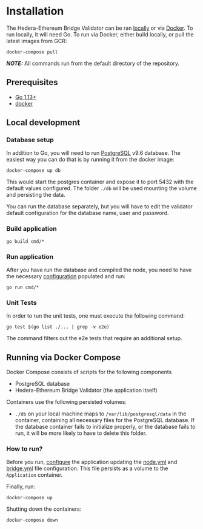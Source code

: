 # Installation

The Hedera-Ethereum Bridge Validator can be ran [locally](#local-development) or via [Docker](#running-via-docker-compose).
To run locally, it will need Go. To run via Docker, either build locally, or pull the latest images from GCR:

```
docker-compose pull
```

**_NOTE:_** All commands run from the default directory of the repository.

## Prerequisites
- [Go 1.13+](https://golang.org/doc/install)
- [docker](https://docs.docker.com/install/)

## Local development

### Database setup

In addition to Go, you will need to run [PostgreSQL](https://postgresql.org) v9.6 database. The easiest way you can do that is by running it from the docker image:

```
docker-compose up db
```

This would start the postgres container and expose it to port 5432 with the default values configured.
The folder `./db` will be used mounting the volume and persisting the data.

You can run the database separately, but you will have to edit the validator default configuration for the database name, user and password.

### Build application

```
go build cmd/*
```

### Run application

After you have run the database and compiled the node, you need to have the necessary [configuration](configuration.md) populated and run:
```
go run cmd/*
```

### Unit Tests
In order to run the unit tests, one must execute the following command:
```
go test $(go list ./... | grep -v e2e)
```
The command filters out the e2e tests that require an additional setup.

## Running via Docker Compose

Docker Compose consists of scripts for the following components
 - PostgreSQL database
 - Hedera-Ethereum Bridge Validator (the application itself)
 
Containers use the following persisted volumes:
 - `./db` on your local machine maps to `/var/lib/postgresql/data` in the container, containing all necessary files
   for the PostgreSQL database. If the database container fails to initialize properly, or the database fails to run,
   it will be more likely to have to delete this folder. 
   
### How to run?

Before you run, [configure](configuration.md) the application updating the [node.yml](../config/node.yml) and [bridge.yml](../config/bridge.yml) file configuration. 
This file persists as a volume to the `Application` container.

Finally, run:
```
docker-compose up
```

Shutting down the containers:
```
docker-compose down
```
